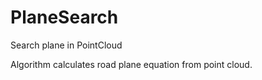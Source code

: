 # PlaneSearch
Search plane in PointCloud

Algorithm calculates road plane equation from point cloud.
